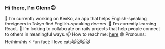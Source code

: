 ### Hi there, I'm Glenn😊


🔭 I’m currently working on KenKo, an app that helps English-speaking foreigners in Tokyo find English-speaking doctors.
🌱 I’m currently learning React.
👯 I’m looking to collaborate on rails projects that help people connect to others in meaningful ways. 
📫 How to reach me: <a href="glennbryant3@gmail.com" rel="nofollow">here</a>
😄 Pronouns: He/him/his
⚡ Fun fact: I love cats🐱🐱🐱🐱

